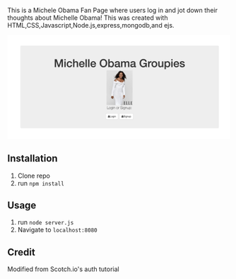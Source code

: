 This is a Michele Obama Fan Page where users log in and jot down their thoughts about Michelle Obama!
This was created with HTML,CSS,Javascript,Node.js,express,mongodb,and ejs.

![](public/img/michelleo.png)
## Installation

1. Clone repo
2. run `npm install`

## Usage

1. run `node server.js`
2. Navigate to `localhost:8080`

## Credit
Modified from Scotch.io's auth tutorial
